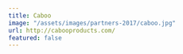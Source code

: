 ```yaml
---
title: Caboo
image: "/assets/images/partners-2017/caboo.jpg"
url: http://cabooproducts.com/
featured: false
---
```


